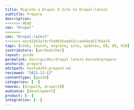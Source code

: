 ```yaml
---
title: Migrate a Drupal 8 Site to Drupal:latest
subtitle: Prepare
description: 
<<<<<<< HEAD
cms: "Drupal"
=======
cms: "Drupal:latest"
>>>>>>> eec42263af4cf5e002bae842ccae64ea51704a74
tags: [code, launch, migrate, site, updates, D8, D9, D10]
contributors: [wordsmither]
layout: guide
permalink: docs/guides/drupal-latest-hosted/prepare
anchorid: prepare
editpath: hosted/03-prepare.md
reviewed: "2022-12-12"
contenttype: [guide]
categories: [--]
newcms: [drupal9, drupal10]
audience: [development]
product: [--]
integration: [--]
---
```


<Partial file="drupal-latest/prepare-local-environment-no-clone-new.md" />
